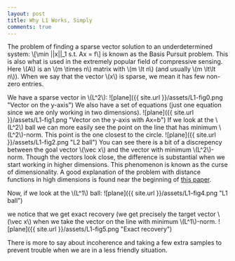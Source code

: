 ```yaml
---
layout: post
title: Why L1 Works, Simply
comments: true
---
```

The problem of finding a sparse vector solution to an underdetermined system:
\\[\min \|\|x\|\|_1 s.t. Ax = f\\]
is known as the Basis Pursuit problem. This is also what is used in the extremely popular field of
compressive sensing. Here \\(A\\) is an \\(m \times n\\) matrix with \\(m \lt n\\) (and usually \\(m \lt\lt n\\)). 
When we say that the vector \\(x\\) is sparse, we mean it has few non-zero entries.

We have a sparse vector in \\(L^2\\):
![plane]({{ site.url }}/assets/L1-fig0.png "Vector on the y-axis")
We also have a set of equations (just one equation since we are only working in two dimensions).
![plane]({{ site.url }}/assets/L1-fig1.png "Vector on the y-axis with Ax=b")
If we look at the \\(L^2\\) ball we can more easily see the point on the line that has minimum 
\\(L^2\\)-norm. This point is the one closest to the circle.
![plane]({{ site.url }}/assets/L1-fig2.png "L2 ball")
You can see there is a bit of a discrepency between the goal vector \\(\vec x\\) and the vector with 
minimum \\(L^2\\)-norm. Though the vectors look close, the difference is substantial when we start 
working in higher dimensions. This phenomenon is known as the curse of dimensionality. A good explanation
of the problem with distance functions in high dimensions is found near the beginning of [this paper](http://www-users.cs.umn.edu/~kumar/papers/siam_hd_snn_cluster.pdf).

Now, if we look at the \\(L^1\\) ball:
![plane]({{ site.url }}/assets/L1-fig4.png "L1 ball")

we notice that we get exact recovery (we get precisely the target vector \\(\vec x\\) when we take the 
vector on the line with minimum \\(L^1\\)-norm.
![plane]({{ site.url }}/assets/L1-fig5.png "Exact recovery")

There is more to say about incoherence and taking a few extra samples to prevent trouble when we are in a less friendly situation.
 

